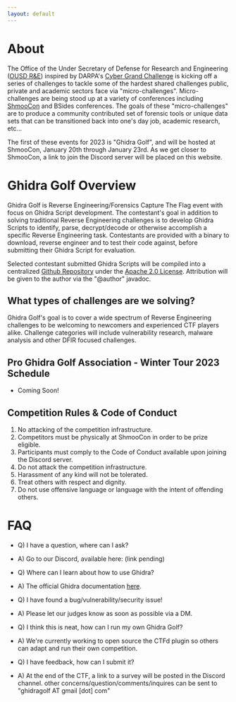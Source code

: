 ```yaml
---
layout: default
---
```


# About
The Office of the Under Secretary of Defense for Research and Engineering ([OUSD R&E](https://www.cto.mil/)) inspired by DARPA's [Cyber Grand Challenge](https://www.darpa.mil/program/cyber-grand-challenge) is kicking off a series of challenges to tackle some of the hardest shared challenges public, private and academic sectors face via  "micro-challenges". Micro-challenges are being stood up at a variety of conferences including [ShmooCon](https://shmoocon.org/) and BSides conferences. The goals of these "micro-challenges" are to produce a community contributed set of forensic tools or unique data sets that can be transitioned back into one's day job, academic research, etc...

The first of these events for 2023 is "Ghidra Golf", and will be hosted at ShmooCon, January 20th through January 23rd.
As we get closer to ShmooCon, a link to join the Discord server will be placed on this website.

# Ghidra Golf Overview
Ghidra Golf is Reverse Engineering/Forensics Capture The Flag event with focus on Ghidra Script development.
The contestant's goal in addition to solving traditional Reverse Engineering challenges is to develop Ghidra Scripts to identify, parse, decrypt/decode or otherwise accomplish a specific Reverse Engineering task. Contestants are provided with a binary to download, reverse engineer and to test their code against, before submitting their Ghidra Script for evaluation. 

Selected contestant submitted Ghidra Scripts will be compiled into a centralized [Github Repository](https://github.com/ghidragolf/ghidra_scripts) under the [Apache 2.0 License](https://www.apache.org/licenses/LICENSE-2.0).
Attribution will be given to the author via the "@author" javadoc. 

## What types of challenges are we solving?
Ghidra Golf's goal is to cover a wide spectrum of Reverse Engineering challenges to be welcoming to newcomers and experienced CTF players alike. Challenge categories will include vulnerability research, malware analysis and other DFIR focused challenges.

## Pro Ghidra Golf Association - Winter Tour 2023 Schedule
* Coming Soon!

## Competition Rules & Code of Conduct
1. No attacking of the competition infrastructure.
2. Competitors must be physically at ShmooCon in order to be prize eligible.
3. Participants must comply to the Code of Conduct available upon joining the Discord server.
4. Do not attack the competition infrastructure.
5. Harassment of any kind will not be tolerated.
6. Treat others with respect and dignity.
7. Do not use offensive language or language with the intent of offending others.

# FAQ
* Q) I have a question, where can I ask?
* A) Go to our Discord, available here: (link pending)

* Q) Where can I learn about how to use Ghidra?
* A) The official Ghidra documentation [here](https://github.com/NationalSecurityAgency/ghidra/tree/master/GhidraDocs/GhidraClass).

* Q) I have found a bug/vulnerability/security issue!
* A) Please let our judges know as soon as possible via a DM.

* Q) I think this is neat, how can I run my own Ghidra Golf?
* A) We're currently working to open source the CTFd plugin so others can adapt and run their own competition.

* Q) I have feedback, how can I submit it?
* A) At the end of the CTF, a link to  a survey will be posted in the Discord channel.
other concerns/question/comments/inquires can be sent to "ghidragolf AT gmail [dot] com"
